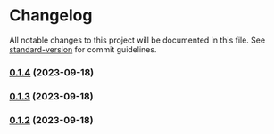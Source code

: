 # Changelog

All notable changes to this project will be documented in this file. See [standard-version](https://github.com/conventional-changelog/standard-version) for commit guidelines.

### [0.1.4](https://github.com/zachbutton/crystalize.js/compare/v0.1.3...v0.1.4) (2023-09-18)

### [0.1.3](https://github.com/zachbutton/crystalize.js/compare/v0.1.2...v0.1.3) (2023-09-18)

### [0.1.2](https://github.com/zachbutton/crystalize.js/compare/v0.1.1...v0.1.2) (2023-09-18)
